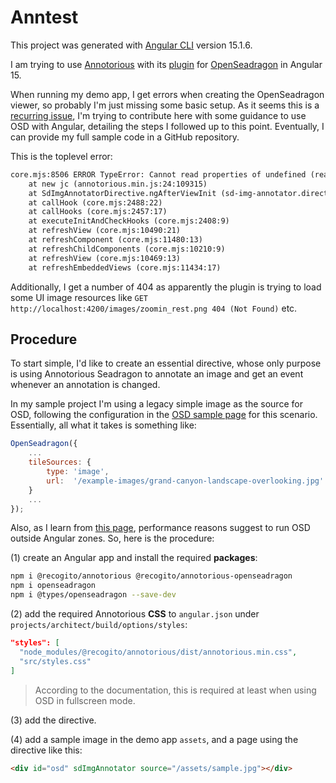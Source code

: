 # Anntest

This project was generated with [Angular CLI](https://github.com/angular/angular-cli) version 15.1.6.

I am trying to use [Annotorious](https://recogito.github.io/annotorious/) with its [plugin](https://recogito.github.io/annotorious/getting-started/osd-plugin/) for [OpenSeadragon](http://openseadragon.github.io/) in Angular 15.

When running my demo app, I get errors when creating the OpenSeadragon viewer, so probably I'm just missing some basic setup.
As it seems this is a [recurring issue](https://github.com/openseadragon/openseadragon/issues/1858), I'm trying to contribute here with some guidance to use OSD with Angular, detailing the steps I followed up to this point. Eventually, I can provide my full sample code in a GitHub repository.

This is the toplevel error:

```txt
core.mjs:8506 ERROR TypeError: Cannot read properties of undefined (reading 'disableEditor')
    at new jc (annotorious.min.js:24:109315)
    at SdImgAnnotatorDirective.ngAfterViewInit (sd-img-annotator.directive.ts:127:17)
    at callHook (core.mjs:2488:22)
    at callHooks (core.mjs:2457:17)
    at executeInitAndCheckHooks (core.mjs:2408:9)
    at refreshView (core.mjs:10490:21)
    at refreshComponent (core.mjs:11480:13)
    at refreshChildComponents (core.mjs:10210:9)
    at refreshView (core.mjs:10469:13)
    at refreshEmbeddedViews (core.mjs:11434:17)
```

Additionally, I get a number of 404 as apparently the plugin is trying to load some UI image resources like `GET http://localhost:4200/images/zoomin_rest.png 404 (Not Found)` etc.

## Procedure

To start simple, I'd like to create an essential directive, whose only purpose is using Annotorious Seadragon to annotate an image and get an event whenever an annotation is changed.

In my sample project I'm using a legacy simple image as the source for OSD, following the configuration in the [OSD sample page](http://openseadragon.github.io/examples/tilesource-image/) for this scenario. Essentially, all what it takes is something like:

```js
OpenSeadragon({
    ...
    tileSources: {
        type: 'image',
        url:  '/example-images/grand-canyon-landscape-overlooking.jpg'
    }
    ...
});
```

Also, as I learn from [this page](http://openseadragon.github.io/docs/), performance reasons suggest to run OSD outside Angular zones. So, here is the procedure:

(1) create an Angular app and install the required **packages**:

```bash
npm i @recogito/annotorious @recogito/annotorious-openseadragon
npm i openseadragon
npm i @types/openseadragon --save-dev
```

(2) add the required Annotorious **CSS** to `angular.json` under `projects/architect/build/options/styles`:

```json
"styles": [
  "node_modules/@recogito/annotorious/dist/annotorious.min.css",
  "src/styles.css"
]
```

>According to the documentation, this is required at least when using OSD in fullscreen mode.

(3) add the directive.

(4) add a sample image in the demo app `assets`, and a page using the directive like this:

```html
<div id="osd" sdImgAnnotator source="/assets/sample.jpg"></div>
```
